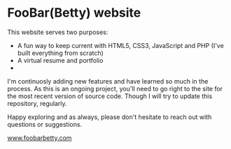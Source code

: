 FooBar(Betty) website
=========

This website serves two purposes: 

* A fun way to keep current with HTML5, CSS3, JavaScript and PHP (I've built everything from scratch)
* A virtual resume and portfolio
* 
I'm continuosly adding new features and have learned so much in the process. As this is an ongoing project, you'll need to go right to the site for the most recent version of source code. Though I will try to update this repository, regularly. 

Happy exploring and as always, please don't hesitate to reach out with questions or suggestions.

www.foobarbetty.com
